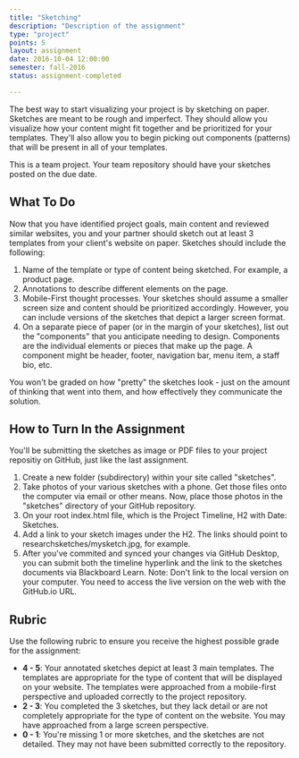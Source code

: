 ```yaml
---
title: "Sketching"
description: "Description of the assignment"
type: "project"
points: 5
layout: assignment
date: 2016-10-04 12:00:00
semester: fall-2016
status: assignment-completed

---
```


The best way to start visualizing your project is by sketching on paper.  Sketches are meant to be rough and imperfect.  They should allow you visualize how your content might fit together and be prioritized for your templates.  They'll also allow you to begin picking out components (patterns) that will be present in all of your templates.

This is a team project.  Your team repository should have your sketches posted on the due date.

## What To Do

Now that you have identified project goals, main content and reviewed similar websites, you and your partner should sketch out at least 3 templates from your client's website on paper.  Sketches should include the following:

1.  Name of the template or type of content being sketched.  For example, a product page.
2.  Annotations to describe different elements on the page.
3.  Mobile-First thought processes.  Your sketches should assume a smaller screen size and content should be prioritized accordingly.  However, you can include versions of the sketches that depict a larger screen format.
4.  On a separate piece of paper (or in the margin of your sketches), list out the "components" that you anticipate needing to design.  Components are the individual elements or pieces that make up the page.  A component might be header, footer, navigation bar, menu item, a staff bio, etc.

You won't be graded on how "pretty" the sketches look - just on the amount of thinking that went into them, and how effectively they communicate the solution.  

## How to Turn In the Assignment

You'll be submitting the sketches as image or PDF files to your project repositiy on GitHub, just like the last assignment.  

1.  Create a new folder (subdirectory) within your site called "sketches".
2.  Take photos of your various sketches with a phone.  Get those files onto the computer via email or other means.  Now, place those photos in the "sketches" directory of your GitHub repository.
3.  On your root index.html file, which is the Project Timeline, H2 with Date: Sketches.
6.  Add a link to your sketch images under the H2.  The links should point to researchsketches/mysketch.jpg, for example.
7.  After you've commited and synced your changes via GitHub Desktop, you can submit both the timeline hyperlink and the link to the sketches documents via Blackboard Learn.  Note: Don't link to the local version on your computer.  You need to access the live version on the web with the GitHub.io URL.

## Rubric

Use the following rubric to ensure you receive the highest possible grade for the assignment:

* **4 - 5**: Your annotated sketches depict at least 3 main templates.  The templates are appropriate for the type of content that will be displayed on your website. The templates were approached from a mobile-first perspective and uploaded correctly to the project repository.
* **2 - 3**: You completed the 3 sketches, but they lack detail or are not completely appropriate for the type of content on the website.  You may have approached from a large screen perspective.  
* **0 - 1**: You're missing 1 or more sketches, and the sketches are not detailed.  They may not have been submitted correctly to the repository.
